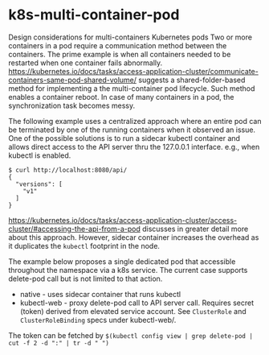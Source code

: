 # k8s-multi-container-pod
Design considerations for multi-containers Kubernetes pods
Two or more containers in a pod require a communication method between the containers. The prime example is when all containers needed to be restarted when one container fails abnormally. 
https://kubernetes.io/docs/tasks/access-application-cluster/communicate-containers-same-pod-shared-volume/ suggests a shared-folder-based method for implementing a the multi-container pod lifecycle. Such method enables a container reboot. In case of many containers in a pod, the synchronization task becomes messy.  

The following example uses a centralized approach where an entire pod can be terminated by one of the running containers when it observed an issue. One of the possible solutions is to run a sidecar kubectl container and allows direct access to the API server thru the 127.0.0.1 interface. e.g., when kubectl is enabled.
```$ kubectl proxy --port=8080 &
$ curl http://localhost:8080/api/
{
  "versions": [
    "v1"
  ]
}
```

https://kubernetes.io/docs/tasks/access-application-cluster/access-cluster/#accessing-the-api-from-a-pod discusses in greater detail more about this approach. 
However, sidecar container increases the overhead as it duplicates the `kubectl` footprint in the node. 

The example below proposes a single dedicated pod that accessible throughout the namespace via a k8s service. 
The current case supports delete-pod call but is not limited to that action.  


* native - uses sidecar container that runs kubectl 
* kubectl-web - proxy delete-pod call to API server call. 
Requires secret (token) derived from elevated service account. See `ClusterRole` and `ClusterRoleBinding` specs under kubectl-web/.

The token can be fetched by `$(kubectl config view | grep delete-pod | cut -f 2 -d ":" | tr -d " ")`
